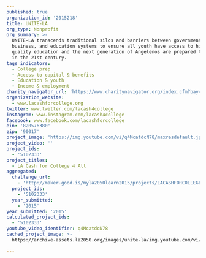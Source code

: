 ```yaml
---
published: true
organization_id: '2015218'
title: UNITE-LA
org_type: Nonprofit
org_summary: >-
  UNITE-LA transcends traditional silos and barriers between government,
  business, and education systems to ensure all youth have access to high
  quality education and the next generation of Angelenos are prepared to succeed
  in the 21st century.
tags_indicators:
  - College prep
  - Access to capital & benefits
  - Education & youth
  - Income & employment
charity_navigator_url: 'https://www.charitynavigator.org/index.cfm?bay=search.profile&ein=820576380'
organization_website:
  - www.lacashforcollege.org
twitter: www.twitter.com/lacash4college
instagram: www.instagram.com/lacash4college
facebook: www.facebook.com/lacashforcollege
ein: '820576380'
zip: '90017'
project_image: 'https://img.youtube.com/vi/q4McatdcN78/maxresdefault.jpg'
project_video: ''
project_ids:
  - '5102333'
project_titles:
  - LA Cash for College 4 All
aggregated:
  challenge_url:
    - 'http://maker.good.is/myla2050learn2015/projects/LACASHFORCOLLEGE.html'
  project_ids:
    - '5102333'
  year_submitted:
    - '2015'
year_submitted: '2015'
calculated_project_ids:
  - '5102333'
youtube_video_identifier: q4McatdcN78
cached_project_image: >-
  https://archive-assets.la2050.org/images/unite-la/img.youtube.com/vi/q4McatdcN78/maxresdefault.jpg

---
```


